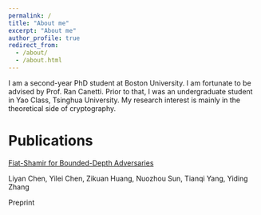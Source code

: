 ```yaml
---
permalink: /
title: "About me"
excerpt: "About me"
author_profile: true
redirect_from: 
  - /about/
  - /about.html
---
```


I am a second-year PhD student at Boston University. I am fortunate to be advised by Prof. Ran Canetti. Prior to that, I was an undergraduate student in Yao Class, Tsinghua University. My research interest is mainly in the theoretical side of cryptography.

<!-- I am a fourth-year undergraduate student at Institute for Interdisciplinary Information Sciences (known as [Yao Class](https://iiis.tsinghua.edu.cn/en/yaoclass/)), Tsinghua University. My research interest lies in cryptography and, more broadly, in theoretical computer science. I am currently interested in the following problems/areas:

- Fiat-Shamir for arguments and its applications

- PPAD (in fact, CLS) hardness from cryptographic assumptions (e.g. LWE)

- TFNP and its connection to proof complexity (see, e.g., [this workshop](https://derezende.github.io/focs21proofcomplexity/index.html))

I am also quite interested in algorithms and programming, and I used to take part in programming contests. (But I seldom need to write codes while working on theoretical computer science :-) -->

# Publications

[Fiat-Shamir for Bounded-Depth Adversaries](https://eprint.iacr.org/2024/256)

Liyan Chen, Yilei Chen, Zikuan Huang, Nuozhou Sun, Tianqi Yang, Yiding Zhang

Preprint